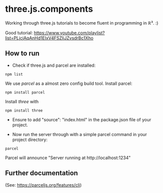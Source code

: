 # three.js.components #

Working through three.js tutorials to become fluent in programming in &Ropf;³. :)

Good tutorial: https://www.youtube.com/playlist?list=PLjcjAqAnHd1EIxV4FSZIiJZvsdrBc1Xho


## How to run ##

- Check if three.js and parcel are installed:

```
npm list
```

We use _parcel_ as a almost zero config build tool. Install parcel:

```
npm install parcel
```

Install _three_ with 

```
npm install three
```

- Ensure to add "source": "index.html" in the package.json file of your project.

- Now run the server through with a simple parcel command in your project directory:

```
parcel
```

Parcel will announce "Server running at http://localhost:1234"



## Further documentation ##
(See: https://parceljs.org/features/cli)

